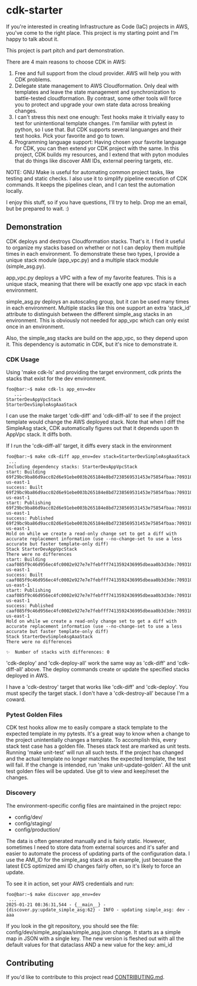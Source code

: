 # cdk-starter

If you're interested in creating  Infrastructure as Code (IaC) projects in AWS,
you've come to the right place. This project is my starting point and I'm happy
to talk about it. 

This project is part pitch and part demonstration. 

There are 4 main reasons to choose CDK in AWS:
1) Free and full support from the cloud provider. AWS will help you with CDK
problems.
2) Delegate state management to AWS Cloudformation. Only deal with templates
and leave the state management and synchronization to battle-tested
cloudformation. By contrast, some other tools will force you to protect and
upgrade your own state data across breaking changes.
3) I can't stress this next one enough: Test hooks make it trivially easy to
test for unintentional template changes. I'm familiar with pytest in python, so
I use that. But CDK supports several languanges and their test hooks. Pick your
favorite and go to town.
4) Programming language support: Having chosen your favorite language for CDK,
you can then extend yor CDK project with the same. In this project, CDK builds
my resources, and I extend that with pyton modules that do things like discover
AMI IDs, external peering targets, etc.


NOTE: GNU Make is useful for automating common project tasks, like testing and
static checks. I also use it to simplify pipeline execution of CDK commands. It
keeps the pipelines clean, and I can test the automation locally.

I enjoy this stuff, so if you have questions, I'll try to help.  Drop me an
email, but be prepared to wait. :)

## Demonstration

CDK deploys and destroys Cloudformation stacks. That's it. I find it useful to
organize my stacks based on whether or not I can deploy them multiple times in
each environment. To demonstrate these two types, I provide a unique stack
module (app_vpc.py) and a multiple stack module (simple_asg.py).

app_vpc.py deploys a VPC with a few of my favorite features. This is a unique
stack, meaning that there will be exactly one app vpc stack in each
environment.

simple_asg.py deploys an autoscaling group, but it can be used many times in
each environment. Multiple stacks like this one support an extra 'stack_id'
attribute to distinguish between the different simple_asg stacks in an
environment. This is obviously not needed for app_vpc which can only exist once
in an environment.

Also, the simple_asg stacks are build on the app_vpc, so they depend upon it.
This dependency is automatic in CDK, but it's nice to demonstrate it.

### CDK Usage

Using 'make cdk-ls' and providing the target environment, cdk prints the stacks
that exist for the dev environment. 
```console
foo@bar:~$ make cdk-ls app_env=dev
   ...
StarterDevAppVpcStack
StarterDevSimpleAsgAaaStack
```

I can use the make target 'cdk-diff' and 'cdk-diff-all' to see if the project
template would change the AWS deployed stack. Note that when I diff the
SimpleAsg stack, CDK automatically figures out that it depends upon th AppVpc
stack. It diffs both. 

If I run the 'cdk-diff-all' target, it diffs every stack in the environment

```console
foo@bar:~$ make cdk-diff app_env=dev stack=StarterDevSimpleAsgAaaStack
 ...
Including dependency stacks: StarterDevAppVpcStack
start: Building 69f29bc9ba86d9acc02d6e91ebe003b265184e8bd7238569531453e75854fbaa:709310380790-us-east-1
success: Built 69f29bc9ba86d9acc02d6e91ebe003b265184e8bd7238569531453e75854fbaa:709310380790-us-east-1
start: Publishing 69f29bc9ba86d9acc02d6e91ebe003b265184e8bd7238569531453e75854fbaa:709310380790-us-east-1
success: Published 69f29bc9ba86d9acc02d6e91ebe003b265184e8bd7238569531453e75854fbaa:709310380790-us-east-1
Hold on while we create a read-only change set to get a diff with accurate replacement information (use --no-change-set to use a less accurate but faster template-only diff)
Stack StarterDevAppVpcStack
There were no differences
start: Building caaf085f9c46d956ec4fc0002e927e7e7febfff7413592436995dbeaa0b3d3de:709310380790-us-east-1
success: Built caaf085f9c46d956ec4fc0002e927e7e7febfff7413592436995dbeaa0b3d3de:709310380790-us-east-1
start: Publishing caaf085f9c46d956ec4fc0002e927e7e7febfff7413592436995dbeaa0b3d3de:709310380790-us-east-1
success: Published caaf085f9c46d956ec4fc0002e927e7e7febfff7413592436995dbeaa0b3d3de:709310380790-us-east-1
Hold on while we create a read-only change set to get a diff with accurate replacement information (use --no-change-set to use a less accurate but faster template-only diff)
Stack StarterDevSimpleAsgAaaStack
There were no differences

✨  Number of stacks with differences: 0
```


'cdk-deploy' and 'cdk-deploy-all' work the same way as 'cdk-diff' and
'cdk-diff-all' above. The deploy commands create or update the specified stacks
deployed in AWS.


I have a 'cdk-destroy' target that works like 'cdk-diff' and 'cdk-deploy'. You
must specify the target stack.  I don't have a 'cdk-destroy-all' because I'm a
coward.

### Pytest Golden Files

CDK test hooks allow me to easily compare a stack template to the expected
template in my pytests. It's a great way to know when a change to the project
unintentially changes a template. To accomplish this, every stack test case has
a golden file. Theses stack test are marked as unit tests. Running 'make
unit-test' will run all such tests. If the project has changed and the actual
template no longer matches the expected template, the test will fail. If the
change is intended, run 'make unit-update-golden'. All the unit test golden
files will be updated. Use git to view and keep/reset the changes.


### Discovery

The environment-specific config files are maintained in the project repo:

 - config/dev/
 - config/staging/
 - config/production/

The data is often generated manually and is fairly static.  However, sometimes I
need to store data from external sources and it's safer and easier to automate
the process of updating parts of the configuration data.  I use the AMI_ID for
the simple_asg stack as an example, just becuase the latest ECS optimized ami
ID changes fairly often, so it's likely to force an update.

To see it in action, set your AWS credentials and run:
```console
foo@bar:~$ make discover app_env=dev
 ...
2025-01-21 08:36:31,544 - {__main__} - {discover.py:update_simple_asg:62} - INFO - updating simple_asg: dev - aaa
```

If you look in the git repository, you should see the file:
config/dev/simple_asg/aaa/simple_asg.json change.  It starts as a simple map in
JSON with a single key. The new version is fleshed out with all the default
values for that dataclass AND a new value for the key: ami_id



## Contributing

If you'd like to contribute to this project read
[CONTRIBUTING.md](CONTRIBUTING.md).
